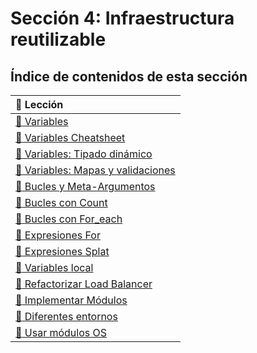 # Sección 4: Infraestructura reutilizable 

## Índice de contenidos de esta sección

| :link: Lección |
| :------------ |
| [:link: Variables](./30-variables) |
| [:link: Variables Cheatsheet](./31-variables-cheatsheet) |
| [:link: Variables: Tipado dinámico](./32-tipado-dinamico) |
| [:link: Variables: Mapas y validaciones](./33-mapas-validaciones) |
| [:link: Bucles y Meta-Argumentos](./34-bucles-meta-argumentos) |
| [:link: Bucles con Count](./35-bucles-count) |
| [:link: Bucles con For_each](./36-bucles-foreach) |
| [:link: Expresiones For](./38-expresiones-for) |
| [:link: Expresiones Splat](./39-expresiones-splat) |
| [:link: Variables local](./40-variables-local) |
| [:link: Refactorizar Load Balancer](./41-refactorizar-load-balancer) |
| [:link: Implementar Módulos](./44-implementar-modulos) |
| [:link: Diferentes entornos](./47-diferentes-entornos) |
| [:link: Usar módulos OS](./48-usar-modulos-os) |
